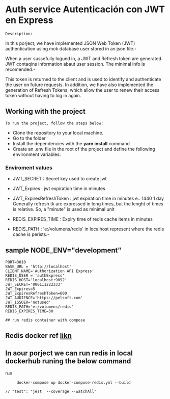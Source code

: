 # Auth service Autenticación con JWT en Express

`Description:`

In this porject, we have implemented JSON Web Token (JWT) authentication using mok database user stored in an json file.-

When a user sussefully logued in, a JWT and Refresh token are generated. JWT contaqins information abaut user session.
The minimal info is recomended.-

This token is returned to the client and is used to identify and authenticate the user on future requests.
In addition, we have also implemented the generation of Refresh Tokens, which allow the user to renew their access token without having to log in again.

## Working with the project

`To run the project, follow the steps below:`

- Clone the repository to your local machine.
- Go to the folder
- Install the dependencies with the **yarn install** command
- Create an .env file in the root of the project and define the following environment variables:

### Enviroment values

- JWT_SECRET : Secret key used to create jwt
- JWT_Expires : jwt expiration time in minutes
- JWT_ExpiresRefreshToken : jwt expiration time in minutes e.. 1440 1 day
  Generally refresh tk are expressed in long times, but the lenght of times is relative.
  So, a "minute" is used as minimal unit

- REDIS_EXPIRES_TIME : Expiry time of redis cache items in minutes
- REDIS_PATH : 'e:/volumens/redis' in localhost represent where the redis
  cache is perists.-

## sample NODE_ENV="development"

```
PORT=3010
BASE_URL = 'http://localhost'
CLIENT_NAME='Authorization API Express'
REDIS_USER = 'authExpress'
REDIS_HOST='localhost:9092'
JWT_SECRET='000111222333'
JWT_Expires=5
JWT_ExpiresRefreshToken=600
JWT_AUDIENCE='https://pelsoft.com'
JWT_ISSUER='notused'
REDIS_PATH='e:/volumens/redis'
REDIS_EXPIRES_TIME=30

## run redis container with compose
```

## Redis docker ref [likn](https://kb.objectrocket.com/redis/run-redis-with-docker-compose-1055)

## In aour porject we can run redis in local dockerhub runing the below command

run

```
     docker-compose up docker-compose-redis.yml --build
```

    // "test": "jest  --coverage --watchAll"
